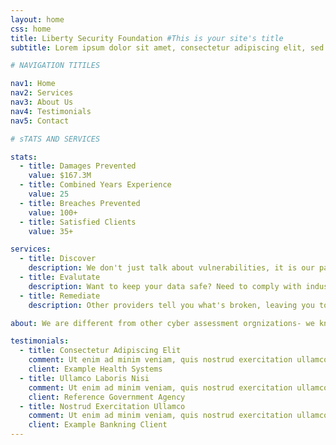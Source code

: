 ```yaml
---
layout: home
css: home 
title: Liberty Security Foundation #This is your site's title
subtitle: Lorem ipsum dolor sit amet, consectetur adipiscing elit, sed do eiusmod tempor incididunt ut labore et dolore magna aliqua. Ut enim ad minim veniam, quis nostrud exercitation ullamco laboris nisi ut aliquip ex ea commodo consequat.

# NAVIGATION TITILES

nav1: Home
nav2: Services
nav3: About Us
nav4: Testimonials
nav5: Contact

# sTATS AND SERVICES

stats:
  - title: Damages Prevented
    value: $167.3M
  - title: Combined Years Experience
    value: 25
  - title: Breaches Prevented
    value: 100+
  - title: Satisfied Clients
    value: 35+

services:
  - title: Discover
    description: We don't just talk about vulnerabilities, it is our pashion to find them. Let us find the next big CVE in your product or businesss-critical service.
  - title: Evalutate
    description: Want to keep your data safe? Need to comply with industry or government regulations? Let us find your vulnerablites before the bad guys do.
  - title: Remediate
    description: Other providers tell you what's broken, leaving you to fix it yourself. With our rediation services our team stays with your team until the problem is resolved.

about: We are different from other cyber assessment orgnizations- we know no orgnization intends to be insecure. We are obsessed with preventing cyber attacks, but understand your orgnization has other problems to solve. So we approach every client with the ethos of compashonate understanding. Our experts educate rather than chastize. Becuase if you cyber risk before loosing access to files, having customer data leaked on the web, or suffering an embarassing defacement attack it may never happen.

testimonials:
  - title: Consectetur Adipiscing Elit
    comment: Ut enim ad minim veniam, quis nostrud exercitation ullamco laboris nisi ut aliquip ex ea commodo consequat.
    client: Example Health Systems
  - title: Ullamco Laboris Nisi
    comment: Ut enim ad minim veniam, quis nostrud exercitation ullamco laboris nisi ut aliquip ex ea commodo consequat.
    client: Reference Government Agency
  - title: Nostrud Exercitation Ullamco
    comment: Ut enim ad minim veniam, quis nostrud exercitation ullamco laboris nisi ut aliquip ex ea commodo consequat.
    client: Example Bankning Client
---
```


